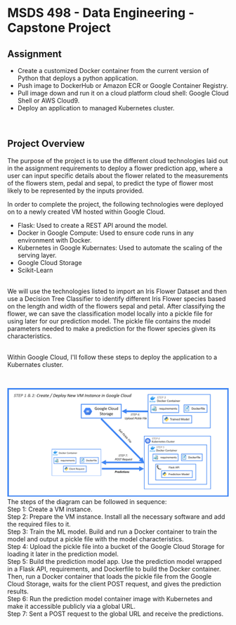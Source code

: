 # MSDS 498 - Data Engineering - Capstone Project

## Assignment
- Create a customized Docker container from the current version of Python that deploys a python application.
- Push image to DockerHub or Amazon ECR or Google Container Registry.
- Pull image down and run it on a cloud platform cloud shell:  Google Cloud Shell or AWS Cloud9.
- Deploy an application to managed Kubernetes cluster.
<br />

## Project Overview
The purpose of the project is to use the different cloud technologies laid out in the assignment requirements to deploy a flower prediction app, where a user can input specific details about the flower related to the measurements of the flowers stem, pedal and sepal, to predict the type of flower most likely to be represented by the inputs provided.

In order to complete the project, the following technologies were deployed on to a newly created VM hosted within Google Cloud.
<br />
  - Flask: Used to create a REST API around the model.
  - Docker in Google Compute: Used to ensure code runs in any environment with Docker.
  - Kubernetes in Google Kubernates: Used to automate the scaling of the serving layer.
  - Google Cloud Storage
  - Scikit-Learn
<br />
We will use the technologies listed to import an Iris Flower Dataset and then use a Decision Tree Classifier to identify different Iris Flower species based on the length and width of the flowers sepal and petal. After classifying the flower, we can save the classification model locally into a pickle file for using later for our prediction model. The pickle file contains the model parameters needed to make a prediction for the flower species given its characteristics. <br />

<br />

Within Google Cloud, I'll follow these steps to deploy the application to a Kubernates cluster. 

<br />

![Architecture Diagram](MSDS_498_P1_JPG_Diagram_R1.png)
The steps of the diagram can be followed in sequence:
<br />
Step 1: Create a VM instance.
<br />
Step 2: Prepare the VM instance. Install all the necessary software and add the required files to it.
<br />
Step 3: Train the ML model. Build and run a Docker container to train the model and output a pickle file with the model characteristics.
<br />
Step 4: Upload the pickle file into a bucket of the Google Cloud Storage for loading it later in the prediction model.
<br />
Step 5: Build the prediction model app. Use the prediction model wrapped in a Flask API, requirements, and Dockerfile to build the Docker container. Then, run a Docker container that loads the pickle file from the Google Cloud Storage, waits for the client POST request, and gives the prediction results.
<br />
Step 6: Run the prediction model container image with Kubernetes and make it accessible publicly via a global URL.
<br />
Step 7: Sent a POST request to the global URL and receive the predictions.
<br />


